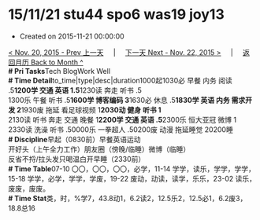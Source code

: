 # 15/11/21 stu44 spo6 was19 joy13

* Created on 2015-11-21 00:00:00

[&lt; Nov. 20, 2015 - Prev 上一天](d20.md)     \|     [下一天 Next - Nov. 22, 2015 &gt;](d22.md)     \|     [返回月历 Back to Month ^](index.md)   
**\# Pri Tasks**Tech BlogWork Well  
**\# Time Detail**to\_time\|type\|desc\|duration1000起1030必 早餐 内务 阅读 .5**1200学 交通 英语 1.5**1230读 奔走 听书 .5  
1300乐 午餐 听书 .5**1600学 博客编码 3**1630必 休息 .5**1830学 英语 内务 需求开发 2**1930废 拖延 看足球视频 1**2030动 健身 听书 1**  
2130读 听书 奔走 交通 晚餐 1**2200学 交通 英语 .5**2300乐 恒大亚冠 微博 1  
2330读 洗澡 听书 .50000乐 一拳超人 .50200废 动漫 拖延睡觉 20200睡  
**\# Discipline**早起（0830前）早餐英语运动  
开好头（上午全力工作）朋友圈（傍晚/临睡）微博（临睡）  
反省不捋/拉头发只喝温白开早睡（2330前）  
**\# Time Table**07-10 〇〇，〇〇，〇〇，必学，11-14 学学，读乐，学学，学学，15-18 学学，必学，学学，学废，19-22 废动，动读，读学，乐乐，23-02 读乐，废废，废废。  
**\# Time Stat**类，时，%学7，43.8动1，6.2读2，12.5乐2，12.5必1，6.2废3，18.8总16


